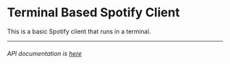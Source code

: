 # Terminal Based Spotify Client

This is a basic Spotify client that runs in a terminal.
___

###### API documentation is [here](https://bphun.github.io/spotify_client_documentation/index.html)
